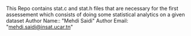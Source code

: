 This Repo contains stat.c and stat.h files that are necessary for the first assessement which consists of doing some statistical analytics on a given dataset
Author Name:: "Mehdi Saidi"
Author Email: "mehdi.saidi@insat.ucar.tn"

